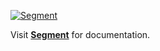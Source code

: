 [![Segment](https://img.shields.io/badge/Event%20Streams%20by%20Segment-default?style=flat&logo=twilio&logoColor=%23fafafa&logoSize=auto&color=%2369ddb2)](https://segment.com/docs/getting-started/implementation-guide)

Visit **[Segment](https://segment.com/docs/getting-started/implementation-guide)** for documentation.
